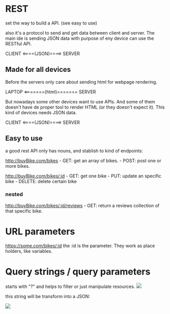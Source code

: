 # REST
set the way to build a API. (see easy to use)

also it's a protocol to send and get data between client and server. The main ide is sending JSON data with purpose of eny device can use the RESTful API.

CLIENT <====(JSON)====> SERVER

## Made for all devices
Before the servers only care about sending html for webpage rendering.

LAPTOP <=======(html)======= SERVER

But nowadays some other devices want to use APIs. And some of them doesn't have de proper tool to render HTML (or they doesn't expect it). This kind of devices needs JSON data. 

CLIENT <====(JSON)====> SERVER

## Easy to use
a good rest API only has nouns, and stablish to kind of endpoints:

http://buyBike.com/bikes
    - GET: get an array of bikes.
    - POST: post one or more bikes.

http://buyBike.com/bikes/:id
    - GET: get one bike
    - PUT: update an specific bike
    - DELETE: delete certain bike

### nested
http://buyBike.com/bikes/:id/reviews
    - GET: return a reviews collection of that specific bike.

# URL parameters
https://some.com/bikes/:id
the :id is the parameter.
They work as place holders, like variables.

# Query strings / query parameters
starts with "?" and helps to filter or just manipulate resources.
![](https://i.postimg.cc/qBZbhRW2/Screenshot-from-2022-09-05-15-46-56.png)

this string will be transform into a JSON:

![](https://i.postimg.cc/kXgRh0Fc/Screenshot-from-2022-09-05-18-02-28.png)